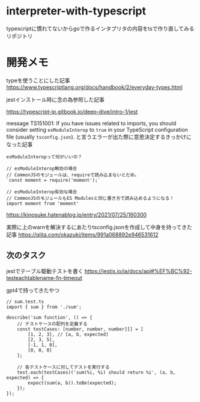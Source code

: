 # interpreter-with-typescript
typescriptに慣れてないからgoで作るインタプリタの内容をtsで作り直してみるリポジトリ

# 開発メモ

typeを使うことにした記事
https://www.typescriptlang.org/docs/handbook/2/everyday-types.html

jestインストール時に念の為参照した記事

https://typescript-jp.gitbook.io/deep-dive/intro-1/jest

message TS151001: If you have issues related to imports, you should consider setting `esModuleInterop` to `true` in your TypeScript configuration file (usually `tsconfig.json`).
と言うエラーが出た際に意思決定するきっかけになった記事

```
esModuleInteropって何がいいの？

// esModuleInterop無効の場合
// CommonJSのモジュールは、requireで読み込まないとだめ。
`const moment = require('moment');`

// esModuleInterop有効な場合
// CommonJSのモジュールもES Modulesと同じ書き方で読み込めるようになる！
import moment from 'moment'
```

https://kinosuke.hatenablog.jp/entry/2021/07/25/160300


実際に上のwarnを解決するにあたりtsconfig.jsonを作成して中身を持ってきた記事
https://qiita.com/okazuki/items/991a068892e946531612

## 次のタスク
jestでテーブル駆動テストを書く
https://jestjs.io/ja/docs/api#%EF%BC%92-testeachtablename-fn-timeout

gpt4で持ってきたやつ

```
// sum.test.ts
import { sum } from './sum';

describe('sum function', () => {
    // テストケースの配列を定義する
    const testCases: [number, number, number][] = [
        [1, 2, 3], // [a, b, expected]
        [2, 3, 5],
        [-1, 1, 0],
        [0, 0, 0]
    ];

    // 各テストケースに対してテストを実行する
    test.each(testCases)('sum(%i, %i) should return %i', (a, b, expected) => {
        expect(sum(a, b)).toBe(expected);
    });
});

```

